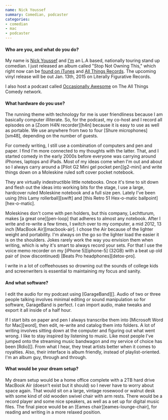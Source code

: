 ```yaml
---
name: Nick Youssef
summary: Comedian, podcaster
categories:
- comedian
- mac
- podcaster
---
```


#### Who are you, and what do you do?

My name is [Nick Youssef](http://nickyoussef.com/ "Nick's website.") and [I'm](http://www.twitter.com/nickyoussef/ "Nick's Twitter account.") an L.A based, nationally touring stand up comedian. I just released an album called "Stop Not Owning This," which right now can be [found on iTunes](https://itunes.apple.com/us/album/nick-youssef-stop-not-owning/id904091590 "Nick's album on iTunes.") and [All Things Records](http://www.allthingsrecords.com/nick-youssef-stop-not-owning-this "Nick's album on All Things Records."). The upcoming vinyl release will be out Jan. 13th, 2015 on Literally Figurative Records.

I also host a podcast called [Occasionally Awesome](http://allthingscomedy.com/channels/33/occasionally-awesome "Nick's podcast.") on The All Things Comedy network.

#### What hardware do you use?

The running theme with technology for me is user friendliness because I am basically computer illiterate. So, for the podcast, my co-host and I record all episodes on a [Zoom H4N recorder][h4n] because it is easy to use as well as portable. We use anywhere from two to four [Shure microphones][sm48], depending on the number of guests.

For comedy writing, I still use a combination of computers and pen and paper. I find I'm more connected to my thoughts with the latter. That, and I started comedy in the early 2000s before everyone was carrying around iPhones, laptops and iPads. Most of my ideas come when I'm out and about so I always carry around a [Pilot G2 Mini gel pocket pen][g2-mini] and write things down on a Moleskine ruled soft cover pocket notebook.

They are virtually indestructible little notebooks. Once it's time to sit down and flesh out the ideas into working bits for the stage, I use a large, hardcover ruled Moleskine notebook and a full size pen. Lately I've been using [this Lamy rollerball][swift] and [this Retro 51 Hex-o-matic ballpoint][hex-o-matic].

Moleskines don't come with pen holders, but this company, Lechtturum, makes [a great one][pen-loop] that adheres to almost any notebook. After I write and re-write a few times, I switch over to my computer, a mid 2012, 13 inch [MacBook Air][macbook-air]. I chose the Air because of the lighter weight and portability. I'm always on the go so the lighter load the easier it is on the shoulders. Jokes rarely work the way you envision them when writing, which is why it's smart to always record your sets. For that I use the voice memo recorder on my [iPhone 5][iphone-5] (32GB) with a beat up old pair of (now discontinued) [Beats Pro headphones][detox-pro].

I write in a lot of coffeehouses so drowning out the sounds of college kids and screenwriters is essential to maintaining my focus and sanity.

#### And what software?

I edit the audio for my podcast using [GarageBand][]. Audio of two or three people talking involves minimal editing or sound manipulation so for software, GarageBand is perfect. I can import audio, make tweaks and export it all inside of a half hour.

If I start bits on paper and pen I always transcribe them into [Microsoft Word for Mac][word], then edit, re-write and catalog them into folders. A lot of writing involves sitting down at the computer and figuring out what went wrong. I like to stay inspired by listening to music. Like most people I've jumped onto the streaming music bandwagon and my service of choice has been [Rdio][]. From what I hear, they treat artists better when it comes to royalties. Also, their interface is album friendly, instead of playlist-oriented. I'm an album guy, through and through.

#### What would be your dream setup?

My dream setup would be a home office complete with a 2TB hard drive MacBook Air (doesn't exist but it should) so I never have to worry about space again. That would sit on a large, vintage rosewood or walnut desk with some kind of old wooden swivel chair with arm rests. There would be a record player and some nice speakers, as well as a set up for digital music files. The final piece would be an [Eames chair][eames-lounge-chair], for reading and writing in a more relaxed position. 